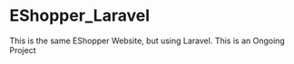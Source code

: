 # EShopper_Laravel
This is the same EShopper Website, but using Laravel. This is an Ongoing Project
